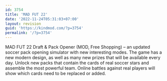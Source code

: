 ```yaml
---
id: 3754
title: 'MAD FUT 22'
date: '2022-11-24T05:31:03+07:00'
layout: revision
guid: 'https://kindmod.com/?p=3754'
permalink: '/?p=3754'
---
```


MAD FUT 22 Draft &amp; Pack Opener (MOD, Free Shopping) – an updated soccer pack opening simulator with new interesting modes. The game has a new modern design, as well as many new prizes that will be available every day. Unlock new packs that contain the cards of real soccer stars and assemble the most powerful team. Online battles against real players will show which cards need to be replaced or added.
